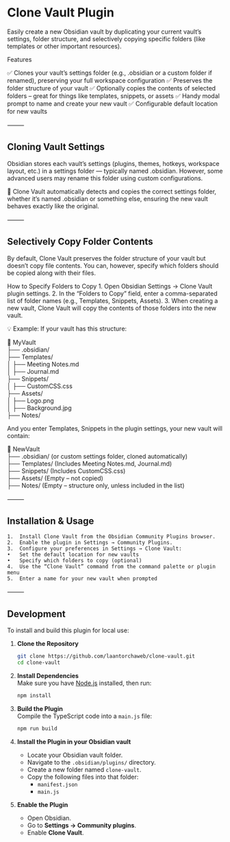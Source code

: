 # Clone Vault Plugin

Easily create a new Obsidian vault by duplicating your current vault’s settings, folder structure, and selectively copying specific folders (like templates or other important resources).

Features

✅ Clones your vault’s settings folder (e.g., .obsidian or a custom folder if renamed), preserving your full workspace configuration
✅ Preserves the folder structure of your vault
✅ Optionally copies the contents of selected folders – great for things like templates, snippets, or assets
✅ Handy modal prompt to name and create your new vault
✅ Configurable default location for new vaults

⸻

## Cloning Vault Settings

Obsidian stores each vault’s settings (plugins, themes, hotkeys, workspace layout, etc.) in a settings folder — typically named .obsidian. However, some advanced users may rename this folder using custom configurations.

🔹 Clone Vault automatically detects and copies the correct settings folder, whether it’s named .obsidian or something else, ensuring the new vault behaves exactly like the original.

⸻

## Selectively Copy Folder Contents

By default, Clone Vault preserves the folder structure of your vault but doesn’t copy file contents. You can, however, specify which folders should be copied along with their files.

How to Specify Folders to Copy
	1.	Open Obsidian Settings → Clone Vault plugin settings.
	2.	In the “Folders to Copy” field, enter a comma-separated list of folder names (e.g., Templates, Snippets, Assets).
	3.	When creating a new vault, Clone Vault will copy the contents of those folders into the new vault.

💡 Example:
If your vault has this structure:

📂 MyVault  
 ├── .obsidian/  
 ├── Templates/  
 │   ├── Meeting Notes.md  
 │   ├── Journal.md  
 ├── Snippets/  
 │   ├── CustomCSS.css  
 ├── Assets/  
 │   ├── Logo.png  
 │   ├── Background.jpg  
 ├── Notes/  

And you enter Templates, Snippets in the plugin settings, your new vault will contain:

📂 NewVault  
 ├── .obsidian/  (or custom settings folder, cloned automatically)  
 ├── Templates/  (Includes Meeting Notes.md, Journal.md)  
 ├── Snippets/   (Includes CustomCSS.css)  
 ├── Assets/     (Empty – not copied)  
 ├── Notes/      (Empty – structure only, unless included in the list)  



⸻

## Installation & Usage
	1.	Install Clone Vault from the Obsidian Community Plugins browser.
	2.	Enable the plugin in Settings → Community Plugins.
	3.	Configure your preferences in Settings → Clone Vault:
	•	Set the default location for new vaults
	•	Specify which folders to copy (optional)
	4.	Use the “Clone Vault” command from the command palette or plugin menu
	5.	Enter a name for your new vault when prompted

⸻

## Development

To install and build this plugin for local use:

1. **Clone the Repository**
   ```bash
   git clone https://github.com/laantorchaweb/clone-vault.git
   cd clone-vault
   ```

2. **Install Dependencies**  
   Make sure you have [Node.js](https://nodejs.org/) installed, then run:
   ```bash
   npm install
   ```

3. **Build the Plugin**  
   Compile the TypeScript code into a `main.js` file:
   ```bash
   npm run build
   ```

4. **Install the Plugin in your Obsidian vault**  
   - Locate your Obsidian vault folder.
   - Navigate to the `.obsidian/plugins/` directory.
   - Create a new folder named `clone-vault`.
   - Copy the following files into that folder:
     - `manifest.json`
     - `main.js`

5. **Enable the Plugin**  
   - Open Obsidian.
   - Go to **Settings → Community plugins**.
   - Enable **Clone Vault**.
